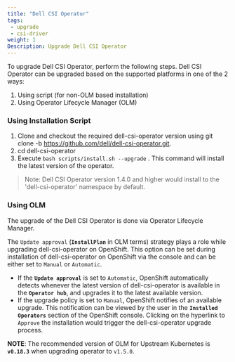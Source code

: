 ```yaml
---
title: "Dell CSI Operator"
tags:
 - upgrade
 - csi-driver
weight: 1
Description: Upgrade Dell CSI Operator
---
```

To upgrade Dell CSI Operator, perform the following steps.
Dell CSI Operator can be upgraded based on the supported platforms in one of the 2 ways:
1.	Using script (for non-OLM based installation)
2.	Using Operator Lifecycle Manager (OLM)


### Using Installation Script
1. Clone and checkout the required dell-csi-operator version using git clone -b <your-tag-version> https://github.com/dell/dell-csi-operator.git.
2. cd dell-csi-operator
4. Execute `bash scripts/install.sh --upgrade`  . This command will install the latest version of the operator.
>Note: Dell CSI Operator version 1.4.0 and higher would install to the 'dell-csi-operator' namespace by default.

### Using OLM
The upgrade of the Dell CSI Operator is done via Operator Lifecycle Manager.

The `Update approval` (**`InstallPlan`** in OLM terms) strategy plays a role while upgrading dell-csi-operator on OpenShift. This option can be set during installation of dell-csi-operator on OpenShift via the console and can be either set to `Manual` or `Automatic`.
  - If the **`Update approval`** is set to `Automatic`, OpenShift automatically detects whenever the latest version of dell-csi-operator is available in the **`Operator hub`**, and upgrades it to the latest available version.
  - If the upgrade policy is set to `Manual`, OpenShift notifies of an available upgrade. This notification can be viewed by the user in the **`Installed Operators`** section of the OpenShift console. Clicking on the hyperlink to `Approve` the installation would trigger the dell-csi-operator upgrade process.

**NOTE**: The recommended version of OLM for Upstream Kubernetes is **`v0.18.3`** when upgrading operator to `v1.5.0`.

